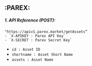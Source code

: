 

## :PAREX: 

##### 1. API Reference (POST):

```
"https://apiv1.parex.market/getAssets”
- `X-APIKEY : Parex API Key`
- `X-SECRET : Parex Secret Key`
```
- `id : Asset ID` 
- `shortname : Asset Short Name`
- `assets : Asset Name`

